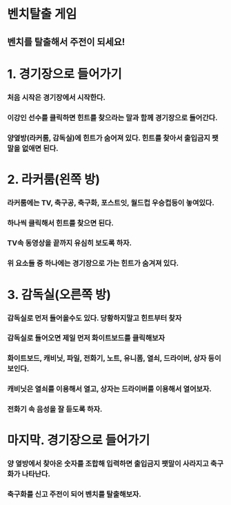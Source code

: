 벤치탈출 게임
==========================

벤치를 탈출해서 주전이 되세요!
-----------------------

# 1. 경기장으로 들어가기
### 처음 시작은 경기장에서 시작한다.
### 이강인 선수를 클릭하면 힌트를 찾으라는 말과 함께 경기장으로 들어간다.
### 양옆방(라커룸, 감독실)에 힌트가 숨어져 있다. 힌트를 찾아서 출입금지 팻말을 없애면 된다.

# 2. 라커룸(왼쪽 방)
### 라커룸에는 TV, 축구공, 축구화, 포스트잇, 월드컵 우승컵등이 놓여있다.
### 하나씩 클릭해서 힌트를 찾으면 된다.
### TV속 동영상을 끝까지 유심히 보도록 하자.
### 위 요소들 중 하나에는 경기장으로 가는 힌트가 숨겨져 있다.

# 3. 감독실(오른쪽 방)
### 감독실로 먼저 들어올수도 있다. 당황하지말고 힌트부터 찾자
### 감독실로 들어오면 제일 먼저 화이트보드를 클릭해보자
### 화이트보드, 캐비닛, 파일, 전화기, 노트, 유니폼, 열쇠, 드라이버, 상자 등이 보인다.
### 캐비닛은 열쇠를 이용해서 열고, 상자는 드라이버를 이용해서 열어보자.
### 전화기 속 음성을 잘 듣도록 하자.

# 마지막. 경기장으로 들어가기
### 양 옆방에서 찾아온 숫자를 조합해 입력하면 출입금지 팻말이 사라지고 축구화가 나타난다.
### 축구화를 신고 주전이 되어 벤치를 탈출해보자.


